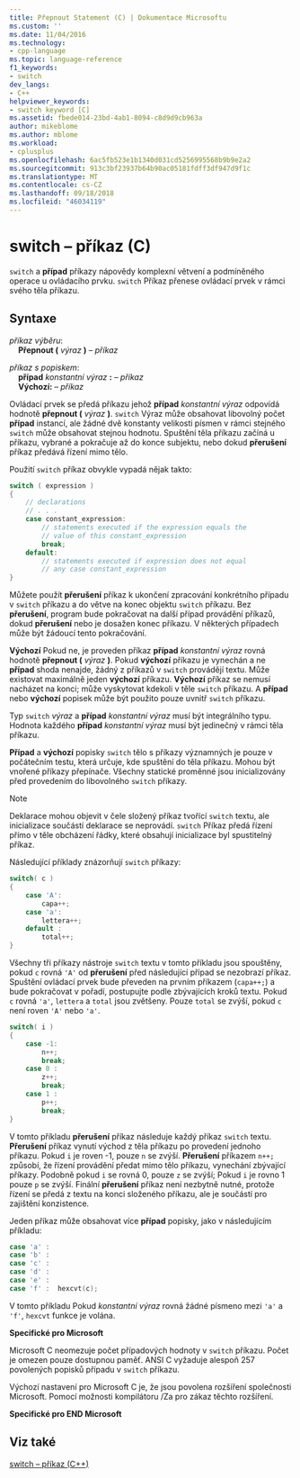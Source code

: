 ```yaml
---
title: Přepnout Statement (C) | Dokumentace Microsoftu
ms.custom: ''
ms.date: 11/04/2016
ms.technology:
- cpp-language
ms.topic: language-reference
f1_keywords:
- switch
dev_langs:
- C++
helpviewer_keywords:
- switch keyword [C]
ms.assetid: fbede014-23bd-4ab1-8094-c8d9d9cb963a
author: mikeblome
ms.author: mblome
ms.workload:
- cplusplus
ms.openlocfilehash: 6ac5fb523e1b1340d031cd5256995568b9b9e2a2
ms.sourcegitcommit: 913c3bf23937b64b90ac05181fdff3df947d9f1c
ms.translationtype: MT
ms.contentlocale: cs-CZ
ms.lasthandoff: 09/18/2018
ms.locfileid: "46034119"
---
```

# <a name="switch-statement-c"></a>switch – příkaz (C)

`switch` a **případ** příkazy nápovědy komplexní větvení a podmíněného operace u ovládacího prvku. `switch` Příkaz přenese ovládací prvek v rámci svého těla příkazu.

## <a name="syntax"></a>Syntaxe

*příkaz výběru*:<br/>
&nbsp;&nbsp;&nbsp;&nbsp;**Přepnout (** *výraz* **)** *– příkaz*

*příkaz s popiskem*:<br/>
&nbsp;&nbsp;&nbsp;&nbsp;**případ**  *konstantní výraz*  **:**  *– příkaz*<br/>
&nbsp;&nbsp;&nbsp;&nbsp;**Výchozí:**  *– příkaz*

Ovládací prvek se předá příkazu jehož **případ** *konstantní výraz* odpovídá hodnotě **přepnout (** *výraz* **)**. `switch` Výraz může obsahovat libovolný počet **případ** instancí, ale žádné dvě konstanty velikosti písmen v rámci stejného `switch` může obsahovat stejnou hodnotu. Spuštění těla příkazu začíná u příkazu, vybrané a pokračuje až do konce subjektu, nebo dokud **přerušení** příkaz předává řízení mimo tělo.

Použití `switch` příkaz obvykle vypadá nějak takto:

```C
switch ( expression )
{
    // declarations
    // . . .
    case constant_expression:
        // statements executed if the expression equals the
        // value of this constant_expression
        break;
    default:
        // statements executed if expression does not equal
        // any case constant_expression
}
```

Můžete použít **přerušení** příkaz k ukončení zpracování konkrétního případu v `switch` příkazu a do větve na konec objektu `switch` příkazu. Bez **přerušení**, program bude pokračovat na další případ provádění příkazů, dokud **přerušení** nebo je dosažen konec příkazu. V některých případech může být žádoucí tento pokračování.

**Výchozí** Pokud ne, je proveden příkaz **případ** *konstantní výraz* rovná hodnotě **přepnout (**  *výraz* **)**. Pokud **výchozí** příkazu je vynechán a ne **případ** shoda nenajde, žádný z příkazů v `switch` provádějí textu. Může existovat maximálně jeden **výchozí** příkazu. **Výchozí** příkaz se nemusí nacházet na konci; může vyskytovat kdekoli v těle `switch` příkazu. A **případ** nebo **výchozí** popisek může být použito pouze uvnitř `switch` příkazu.

Typ `switch` *výraz* a **případ** *konstantní výraz* musí být integrálního typu. Hodnota každého **případ** *konstantní výraz* musí být jedinečný v rámci těla příkazu.

**Případ** a **výchozí** popisky `switch` tělo s příkazy významných je pouze v počátečním testu, která určuje, kde spuštění do těla příkazu. Mohou být vnořené příkazy přepínače. Všechny statické proměnné jsou inicializovány před provedením do libovolného `switch` příkazy.

> [!NOTE]
> Deklarace mohou objevit v čele složený příkaz tvořící `switch` textu, ale inicializace součástí deklarace se neprovádí. `switch` Příkaz předá řízení přímo v těle obcházení řádky, které obsahují inicializace byl spustitelný příkaz.

Následující příklady znázorňují `switch` příkazy:

```C
switch( c )
{
    case 'A':
        capa++;
    case 'a':
        lettera++;
    default :
        total++;
}
```

Všechny tři příkazy nástroje `switch` textu v tomto příkladu jsou spouštěny, pokud `c` rovná `'A'` od **přerušení** před následující případ se nezobrazí příkaz. Spuštění ovládací prvek bude převeden na prvním příkazem (`capa++;`) a bude pokračovat v pořadí, postupujte podle zbývajících kroků textu. Pokud `c` rovná `'a'`, `lettera` a `total` jsou zvětšeny. Pouze `total` se zvýší, pokud `c` není roven `'A'` nebo `'a'`.

```C
switch( i )
{
    case -1:
        n++;
        break;
    case 0 :
        z++;
        break;
    case 1 :
        p++;
        break;
}
```

V tomto příkladu **přerušení** příkaz následuje každý příkaz `switch` textu. **Přerušení** příkaz vynutí východ z těla příkazu po provedení jednoho příkazu. Pokud `i` je roven -1, pouze `n` se zvýší. **Přerušení** příkazem `n++;` způsobí, že řízení provádění předat mimo tělo příkazu, vynechání zbývající příkazy. Podobně pokud `i` se rovná 0, pouze `z` se zvýší; Pokud `i` je rovno 1 pouze `p` se zvýší. Finální **přerušení** příkaz není nezbytně nutné, protože řízení se předá z textu na konci složeného příkazu, ale je součástí pro zajištění konzistence.

Jeden příkaz může obsahovat více **případ** popisky, jako v následujícím příkladu:

```C
case 'a' :
case 'b' :
case 'c' :
case 'd' :
case 'e' :
case 'f' :  hexcvt(c);
```

V tomto příkladu Pokud *konstantní výraz* rovná žádné písmeno mezi `'a'` a `'f'`, `hexcvt` funkce je volána.

**Specifické pro Microsoft**

Microsoft C neomezuje počet případových hodnoty v `switch` příkazu. Počet je omezen pouze dostupnou paměť. ANSI C vyžaduje alespoň 257 povolených popisků případu v `switch` příkazu.

Výchozí nastavení pro Microsoft C je, že jsou povolena rozšíření společnosti Microsoft. Pomocí možnosti kompilátoru /Za pro zákaz těchto rozšíření.

**Specifické pro END Microsoft**

## <a name="see-also"></a>Viz také

[switch – příkaz (C++)](../cpp/switch-statement-cpp.md)